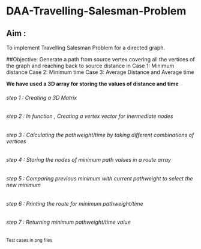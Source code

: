 # DAA-Travelling-Salesman-Problem



## Aim :
To implement Travelling Salesman Problem for a directed graph.

##Objective: Generate a path from source vertex covering all the vertices of the graph and reaching back to source distance in 
              Case 1: Minimum distance
              Case 2: Minimum time
              Case 3: Average Distance and Average time


**We have used a 3D array for storing the values of distance and time**

###### step 1 : Creating a 3D Matrix
###### step 2 : In function , Creating a vertex vector for inermediate nodes
###### step 3 : Calculating the pathweight/time by taking different combinations of vertices
###### step 4 : Storing the nodes of minimum path values in a route array
###### step 5 : Comparing previous minimum with current pathweight to select the new minimum
###### step 6 : Printing the route for minimum pathweight/time
###### step 7 : Returning minimum pathweight/time value


<sub>Test cases in png files</sub>
